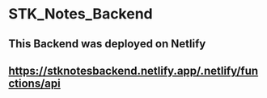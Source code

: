 # STK_Notes_Backend
## This Backend was deployed on Netlify
## https://stknotesbackend.netlify.app/.netlify/functions/api

